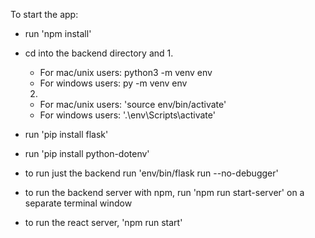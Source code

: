 To start the app:

- run 'npm install'

- cd into the backend directory and
  1. 
    - For mac/unix users: python3 -m venv env
    - For windows users: py -m venv env
  2.
    - For mac/unix users: 'source env/bin/activate'
    - For windows users: '.\env\Scripts\activate'
- run 'pip install flask'
- run 'pip install python-dotenv'
- to run just the backend run 'env/bin/flask run --no-debugger'

- to run the backend server with npm, run 'npm run start-server' on a separate terminal window
- to run the react server, 'npm run start'  


